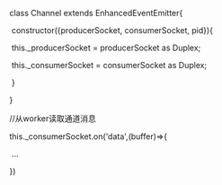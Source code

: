 class Channel extends EnhancedEventEmitter{

​	constructor({producerSocket, consumerSocket, pid}){

​		this._producerSocket = producerSocket as Duplex;

​		this._consumerSocket = consumerSocket as Duplex;	

​	}

}

//从worker读取通道消息

this._consumerSocket.on('data',(buffer)=>{

​	...

})
